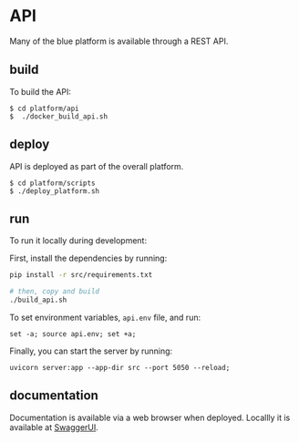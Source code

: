 # API 

Many of the blue platform is available through a REST API. 

## build

To build the API:
```
$ cd platform/api
$  ./docker_build_api.sh
```
## deploy

API is deployed as part of the overall platform.
```
$ cd platform/scripts
$ ./deploy_platform.sh
```

## run

To run it locally during development:

First, install the dependencies by running:
```sh
pip install -r src/requirements.txt

# then, copy and build
./build_api.sh
```

To set environment variables, `api.env` file, and run:
```
set -a; source api.env; set +a;
```

Finally, you can start the server by running:
```
uvicorn server:app --app-dir src --port 5050 --reload;
```

## documentation

Documentation is available via a web browser when deployed. Locallly it is available at [SwaggerUI](http://localhost:5050/docs).

